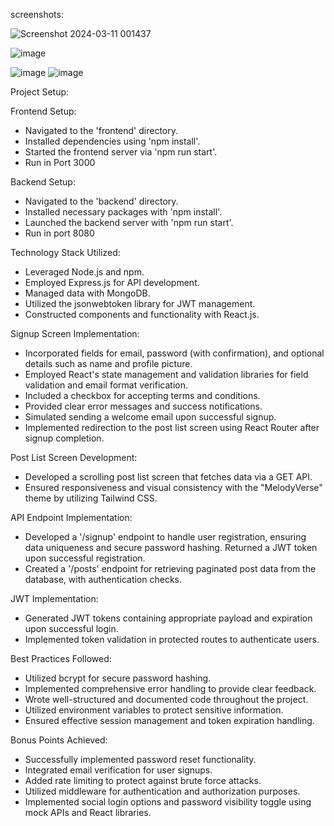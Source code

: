 screenshots:


![Screenshot 2024-03-11 001437](https://github.com/PAVANKUMAR-KUNTOLLA/HiringX_Assessment/assets/109667063/f259d09c-0848-4728-b990-20e1a425e8f6)

![image](https://github.com/PAVANKUMAR-KUNTOLLA/HiringX_Assessment/assets/109667063/bc8e3340-c0c3-4997-8431-27a5e0acd64a)

![image](https://github.com/PAVANKUMAR-KUNTOLLA/HiringX_Assessment/assets/109667063/53429c74-78f7-4ce3-9395-0b8db006332d)
![image](https://github.com/PAVANKUMAR-KUNTOLLA/HiringX_Assessment/assets/109667063/81c1a548-86ba-4249-a3c5-cfec353fecc9)


Project Setup:

Frontend Setup:
- Navigated to the 'frontend' directory.
- Installed dependencies using 'npm install'.
- Started the frontend server via 'npm run start'.
-  Run in Port 3000

Backend Setup:
- Navigated to the 'backend' directory.
- Installed necessary packages with 'npm install'.
- Launched the backend server with 'npm run start'.
- Run in port 8080

Technology Stack Utilized:
- Leveraged Node.js and npm.
- Employed Express.js for API development.
- Managed data with MongoDB.
- Utilized the jsonwebtoken library for JWT management.
- Constructed components and functionality with React.js.

Signup Screen Implementation:
- Incorporated fields for email, password (with confirmation), and optional details such as name and profile picture.
- Employed React's state management and validation libraries for field validation and email format verification.
- Included a checkbox for accepting terms and conditions.
- Provided clear error messages and success notifications.
- Simulated sending a welcome email upon successful signup.
- Implemented redirection to the post list screen using React Router after signup completion.

Post List Screen Development:
- Developed a scrolling post list screen that fetches data via a GET API.
- Ensured responsiveness and visual consistency with the "MelodyVerse" theme by utilizing Tailwind CSS.

API Endpoint Implementation:
- Developed a '/signup' endpoint to handle user registration, ensuring data uniqueness and secure password hashing. Returned a JWT token upon successful registration.
- Created a '/posts' endpoint for retrieving paginated post data from the database, with authentication checks.

JWT Implementation:
- Generated JWT tokens containing appropriate payload and expiration upon successful login.
- Implemented token validation in protected routes to authenticate users.

Best Practices Followed:
- Utilized bcrypt for secure password hashing.
- Implemented comprehensive error handling to provide clear feedback.
- Wrote well-structured and documented code throughout the project.
- Utilized environment variables to protect sensitive information.
- Ensured effective session management and token expiration handling.

Bonus Points Achieved:
- Successfully implemented password reset functionality.
- Integrated email verification for user signups.
- Added rate limiting to protect against brute force attacks.
- Utilized middleware for authentication and authorization purposes.
- Implemented social login options and password visibility toggle using mock APIs and React libraries.
